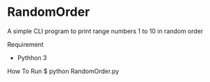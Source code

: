 # RandomOrder
A simple CLI program to print range numbers 1 to 10 in random order

Requirement
- Pythhon 3

How To Run
$ python RandomOrder.py
